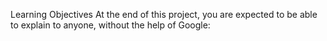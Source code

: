Learning Objectives
At the end of this project, you are expected to be able to explain to anyone, without the help of Google:
